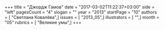 +++
title = "Джордж Гамов"
date = "2017-03-02T11:22:37+03:00"
side = "left"
pagesCount = "4"
slogan = ""
year = "2013"
startPage = "10"
authors = [ "Светлана Ковалёва",]
issues = [ "2013_05",]
illustrators = [ "",]
month = "05"
rubrics = [ "Великие умы",]
+++
